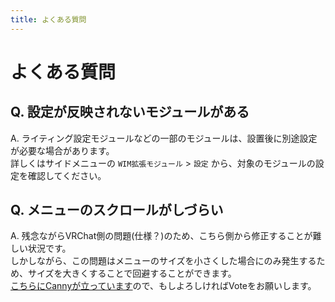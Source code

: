 ```yaml
---
title: よくある質問
---
```


# よくある質問

## Q. 設定が反映されないモジュールがある
A. ライティング設定モジュールなどの一部のモジュールは、設置後に別途設定が必要な場合があります。  
詳しくはサイドメニューの `WIM拡張モジュール` > `設定` から、対象のモジュールの設定を確認してください。  

## Q. メニューのスクロールがしづらい
A. 残念ながらVRChat側の問題(仕様？)のため、こちら側から修正することが難しい状況です。  
しかしながら、この問題はメニューのサイズを小さくした場合にのみ発生するため、サイズを大きくすることで回避することができます。  
[こちらにCannyが立っています](https://feedback.vrchat.com/udon/p/impossible-to-scroll-small-scrollviews)ので、もしよろしければVoteをお願いします。  
